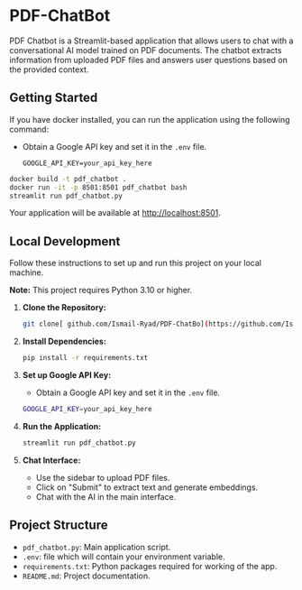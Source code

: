 # PDF-ChatBot
PDF Chatbot is a Streamlit-based application that allows users to chat with a conversational AI model trained on PDF documents. The chatbot extracts information from uploaded PDF files and answers user questions based on the provided context.


## Getting Started

If you have docker installed, you can run the application using the following command:

- Obtain a Google API key and set it in the `.env` file.

   ```.env
   GOOGLE_API_KEY=your_api_key_here
   ```

```bash
docker build -t pdf_chatbot .
docker run -it -p 8501:8501 pdf_chatbot bash
streamlit run pdf_chatbot.py

```

Your application will be available at <http://localhost:8501>.

## Local Development

Follow these instructions to set up and run this project on your local machine.

   **Note:** This project requires Python 3.10 or higher.

1. **Clone the Repository:**

   ```bash
   git clone[ github.com/Ismail-Ryad/PDF-ChatBo](https://github.com/Ismail-Ryad/PDF-ChatBot)
   ```

2. **Install Dependencies:**

   ```bash
   pip install -r requirements.txt
   ```

3. **Set up Google API Key:**
   - Obtain a Google API key and set it in the `.env` file.

   ```bash
   GOOGLE_API_KEY=your_api_key_here
   ```

4. **Run the Application:**

   ```bash
   streamlit run pdf_chatbot.py
   ```

5. **Chat Interface:**
   - Use the sidebar to upload PDF files.
   - Click on "Submit" to extract text and generate embeddings.  
   - Chat with the AI in the main interface.

## Project Structure

- `pdf_chatbot.py`: Main application script.
- `.env`: file which will contain your environment variable.
- `requirements.txt`: Python packages required for working of the app.
- `README.md`: Project documentation.

